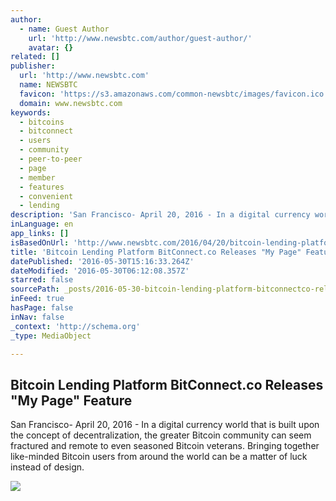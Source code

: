 ```yaml
---
author:
  - name: Guest Author
    url: 'http://www.newsbtc.com/author/guest-author/'
    avatar: {}
related: []
publisher:
  url: 'http://www.newsbtc.com'
  name: NEWSBTC
  favicon: 'https://s3.amazonaws.com/common-newsbtc/images/favicon.ico'
  domain: www.newsbtc.com
keywords:
  - bitcoins
  - bitconnect
  - users
  - community
  - peer-to-peer
  - page
  - member
  - features
  - convenient
  - lending
description: 'San Francisco- April 20, 2016 - In a digital currency world that is built upon the concept of decentralization, the greater Bitcoin community can seem fractured and remote to even seasoned Bitcoin veterans. Bringing together like-minded Bitcoin users from around the world can be a matter of luck instead of design.'
inLanguage: en
app_links: []
isBasedOnUrl: 'http://www.newsbtc.com/2016/04/20/bitcoin-lending-platform-bitconnect-co-releases-my-page-feature/'
title: 'Bitcoin Lending Platform BitConnect.co Releases "My Page" Feature'
datePublished: '2016-05-30T15:16:33.264Z'
dateModified: '2016-05-30T06:12:08.357Z'
starred: false
sourcePath: _posts/2016-05-30-bitcoin-lending-platform-bitconnectco-releases-my-page-fe.md
inFeed: true
hasPage: false
inNav: false
_context: 'http://schema.org'
_type: MediaObject

---
```

<article style=""><h1>Bitcoin Lending Platform BitConnect.co Releases "My Page" Feature</h1><p>San Francisco- April 20, 2016 - In a digital currency world that is built upon the concept of decentralization, the greater Bitcoin community can seem fractured and remote to even seasoned Bitcoin veterans. Bringing together like-minded Bitcoin users from around the world can be a matter of luck instead of design.</p><img src="http://s3.amazonaws.com/main-newsbtc-images/2016/04/20093855/press-release-image.jpg" /></article>